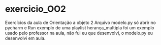 # exercicio_OO2
Exercícios da aula de Orientação a objeto 2
Arquivo modelo.py só abrir no pycharm e Run
exemplo de uma playlist
herança_multipla foi um exemplo usado pelo professor na aula, não fui eu que desenvolvi, o modelo.py eu desenvolvi em aula.
